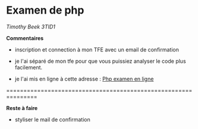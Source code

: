 Examen de php
=============================================================== 


<i>Timothy Beek 3TID1</i>


<b>Commentaires</b>

* inscription et connection à mon TFE avec un email de confirmation

* je l'ai séparé de mon tfe pour que vous puissiez analyser le code plus facilement.

* je l'ai mis en ligne à cette adresse :  <a href="http://timixi.be/phpExamen/">Php examen en ligne</a>


=============================================================== 


<b>Reste à faire</b>

* styliser le mail de confirmation
